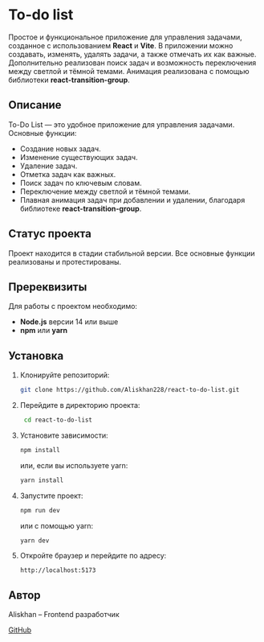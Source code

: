 ﻿# To-do list

Простое и функциональное приложение для управления задачами, созданное с использованием **React** и **Vite**. В приложении можно создавать, изменять, удалять задачи, а также отмечать их как важные. Дополнительно реализован поиск задач и возможность переключения между светлой и тёмной темами. Анимация реализована с помощью библиотеки **react-transition-group**.

## Описание

To-Do List — это удобное приложение для управления задачами. Основные функции:

- Создание новых задач.
- Изменение существующих задач.
- Удаление задач.
- Отметка задач как важных.
- Поиск задач по ключевым словам.
- Переключение между светлой и тёмной темами.
- Плавная анимация задач при добавлении и удалении, благодаря библиотеке **react-transition-group**.

## Статус проекта

Проект находится в стадии стабильной версии. Все основные функции реализованы и протестированы.

## Пререквизиты

Для работы с проектом необходимо:

- **Node.js** версии 14 или выше
- **npm** или **yarn**

## Установка

1. Клонируйте репозиторий:

   ```bash
   git clone https://github.com/Aliskhan228/react-to-do-list.git

   ```

2. Перейдите в директорию проекта:

   ```bash
    cd react-to-do-list

   ```

3. Установите зависимости:

   ```bash
   npm install
   ```

   или, если вы используете yarn:

   ```bash
   yarn install
   ```

4. Запустите проект:

   ```bash
   npm run dev
   ```

   или с помощью yarn:

   ```bash
   yarn dev
   ```

5. Откройте браузер и перейдите по адресу:

   ```
   http://localhost:5173
   ```

## Автор

Aliskhan – Frontend разработчик

[GitHub](https://github.com/Aliskhan228)

